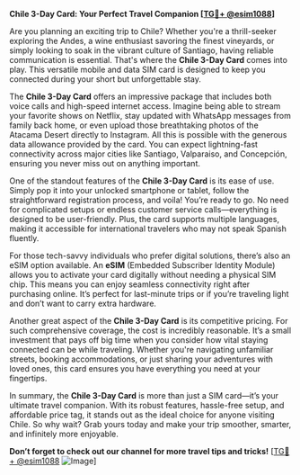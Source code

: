 **Chile 3-Day Card: Your Perfect Travel Companion [[TG💪+ @esim1088](https://t.me/s/esim1088)]**

Are you planning an exciting trip to Chile? Whether you're a thrill-seeker exploring the Andes, a wine enthusiast savoring the finest vineyards, or simply looking to soak in the vibrant culture of Santiago, having reliable communication is essential. That's where the **Chile 3-Day Card** comes into play. This versatile mobile and data SIM card is designed to keep you connected during your short but unforgettable stay.

The **Chile 3-Day Card** offers an impressive package that includes both voice calls and high-speed internet access. Imagine being able to stream your favorite shows on Netflix, stay updated with WhatsApp messages from family back home, or even upload those breathtaking photos of the Atacama Desert directly to Instagram. All this is possible with the generous data allowance provided by the card. You can expect lightning-fast connectivity across major cities like Santiago, Valparaiso, and Concepción, ensuring you never miss out on anything important.

One of the standout features of the **Chile 3-Day Card** is its ease of use. Simply pop it into your unlocked smartphone or tablet, follow the straightforward registration process, and voila! You’re ready to go. No need for complicated setups or endless customer service calls—everything is designed to be user-friendly. Plus, the card supports multiple languages, making it accessible for international travelers who may not speak Spanish fluently.

For those tech-savvy individuals who prefer digital solutions, there’s also an eSIM option available. An **eSIM** (Embedded Subscriber Identity Module) allows you to activate your card digitally without needing a physical SIM chip. This means you can enjoy seamless connectivity right after purchasing online. It’s perfect for last-minute trips or if you’re traveling light and don’t want to carry extra hardware.

Another great aspect of the **Chile 3-Day Card** is its competitive pricing. For such comprehensive coverage, the cost is incredibly reasonable. It’s a small investment that pays off big time when you consider how vital staying connected can be while traveling. Whether you're navigating unfamiliar streets, booking accommodations, or just sharing your adventures with loved ones, this card ensures you have everything you need at your fingertips.

In summary, the **Chile 3-Day Card** is more than just a SIM card—it’s your ultimate travel companion. With its robust features, hassle-free setup, and affordable price tag, it stands out as the ideal choice for anyone visiting Chile. So why wait? Grab yours today and make your trip smoother, smarter, and infinitely more enjoyable. 

**Don’t forget to check out our channel for more travel tips and tricks!** [[TG💪+ @esim1088](https://t.me/s/esim1088) ![Image](https://i.postimg.cc/Y0z9fWf4/image.png)]